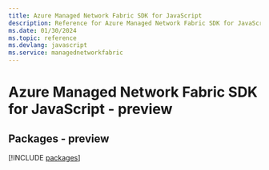 ```yaml
---
title: Azure Managed Network Fabric SDK for JavaScript
description: Reference for Azure Managed Network Fabric SDK for JavaScript
ms.date: 01/30/2024
ms.topic: reference
ms.devlang: javascript
ms.service: managednetworkfabric
---
```

# Azure Managed Network Fabric SDK for JavaScript - preview
## Packages - preview
[!INCLUDE [packages](managed-network-fabric-index.md)]